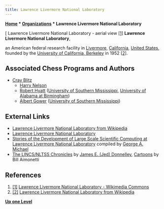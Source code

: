 ```yaml
---
title: Lawrence Livermore National Laboratory
---
```

**[Home](Home "Home") \* [Organizations](Organizations "Organizations") \* Lawrence Livermore National Laboratory**



[ Lawrence Livermore National Laboratory - aerial view <a id="cite-note-1" href="#cite-ref-1">[1]</a>
**Lawrence Livermore National Laboratory**,  

an American federal research facility in [Livermore](https://en.wikipedia.org/wiki/Livermore,_California), [California](https://en.wikipedia.org/wiki/California), [United States](https://en.wikipedia.org/wiki/United_States), founded by the [University of California, Berkeley](University_of_California,_Berkeley "University of California, Berkeley") in 1952 <a id="cite-note-2" href="#cite-ref-2">[2]</a>.



## Associated Chess Programs and Authors


* [Cray Blitz](Cray_Blitz "Cray Blitz")
	+ [Harry Nelson](Harry_Nelson "Harry Nelson")
	+ [Robert Hyatt](Robert_Hyatt "Robert Hyatt") ([University of Southern Mississippi](University_of_Southern_Mississippi "University of Southern Mississippi"), [University of Alabama at Birmingham](University_of_Alabama_at_Birmingham "University of Alabama at Birmingham"))
	+ [Albert Gower](Albert_Gower "Albert Gower") ([University of Southern Mississippi](University_of_Southern_Mississippi "University of Southern Mississippi"))


## External Links


* [Lawrence Livermore National Laboratory from Wikipedia](https://en.wikipedia.org/wiki/Lawrence_Livermore_National_Laboratory)
* [Lawrence Livermore National Laboratory](https://www.llnl.gov/)
* [Stories of the Development of Large Scale Scientific Computing at Lawrence Livermore National Laboratory](http://www.computer-history.info/) compiled by [George A. Michael](http://www.computer-history.info/Main.Page.dir/pages/GAM.Intro.html)
* [The LINCS/NLTSS Chronicles](http://www.computer-history.info/Page5.dir/pages/Chronicles.dir/index.html) by [James E. (Jed) Donnelley](http://www.webstart.com/jed/), [Cartoons](Cartoons "Cartoons") by Bill Aimonetti


## References


1. <a id="cite-ref-1" href="#cite-note-1">[1]</a> [Lawrence Livermore National Laboratory - Wikimedia Commons](https://commons.wikimedia.org/wiki/Lawrence_Livermore_National_Laboratory)
2. <a id="cite-ref-2" href="#cite-note-2">[2]</a> [Lawrence Livermore National Laboratory from Wikipedia](https://en.wikipedia.org/wiki/Lawrence_Livermore_National_Laboratory)

**[Up one Level](Organizations "Organizations")**







 
